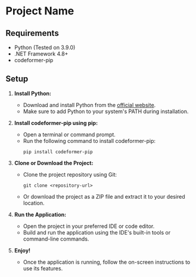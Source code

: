 # Project Name

## Requirements

- Python (Tested on 3.9.0)
- .NET Framework 4.8+
- codeformer-pip

## Setup

1. **Install Python:**
   - Download and install Python from the [official website](https://www.python.org/downloads/).
   - Make sure to add Python to your system's PATH during installation.

2. **Install codeformer-pip using pip:**
   - Open a terminal or command prompt.
   - Run the following command to install codeformer-pip:
     ```
     pip install codeformer-pip
     ```

3. **Clone or Download the Project:**
   - Clone the project repository using Git:
     ```
     git clone <repository-url>
     ```
   - Or download the project as a ZIP file and extract it to your desired location.

4. **Run the Application:**
   - Open the project in your preferred IDE or code editor.
   - Build and run the application using the IDE's built-in tools or command-line commands.

5. **Enjoy!**
   - Once the application is running, follow the on-screen instructions to use its features.

